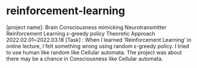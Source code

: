 # reinforcement-learning
[project name]: Brain Consciousness mimicking Neurotransmitter Reinforcement Learning ϵ-greedy policy Theoretic Approach
2022.02.01~2022.03.18
[Task] : When I learned ‘Reinforcement Learning’ in online lecture, I felt something wrong using random ϵ-greedy policy. I tried to use human like random like Cellular automata. The project was about there may be a chance in Consciousness like Cellular automata.  
